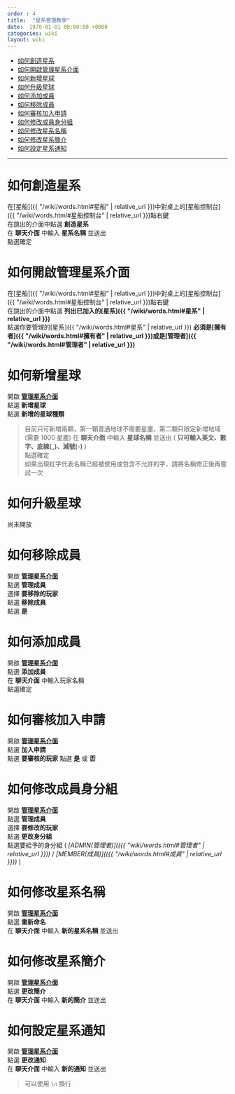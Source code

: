 ```yaml
---
order : 4
title:  "星系管理教學"
date:  1970-01-01 00:00:00 +0000
categories: wiki
layout: wiki
---
```


- [如何創造星系](#如何建立星系)
- [如何開啟管理星系介面](#如何開啟管理星系介面)
- [如何新增星球](#如何創造星球)
- [如何升級星球](#如何升級星球)
- [如何添加成員](#如何添加成員)
- [如何移除成員](#如何移除成員)
- [如何審核加入申請](#如何審核加入申請)
- [如何修改成員身分組](#如何修改成員身分組)
- [如何修改星系名稱](#如何修改星系名稱)
- [如何修改星系簡介](#如何修改星系簡介)
- [如何設定星系通知](#如何設定星系通知)

---

# 如何創造星系

在[星船]({{ "/wiki/words.html#星船" | relative_url }})中對桌上的[星船控制台]({{ "/wiki/words.html#星船控制台" | relative_url }})點右鍵  
在跳出的介面中點選 **創造星系**  
在 **聊天介面** 中輸入 **星系名稱** 並送出  
點選確定  

# 如何開啟管理星系介面

在[星船]({{ "/wiki/words.html#星船" | relative_url }})中對桌上的[星船控制台]({{ "/wiki/words.html#星船控制台" | relative_url }})點右鍵  
在跳出的介面中點選 **列出已加入的[星系]({{ "/wiki/words.html#星系" | relative_url }})**  
點選你要管理的[星系]({{ "/wiki/words.html#星系" | relative_url }}) **必須是[擁有者]({{ "/wiki/words.html#擁有者" | relative_url }})或是[管理者]({{ "/wiki/words.html#管理者" | relative_url }})** 

# 如何新增星球

開啟 **[管理星系介面](#如何開啟管理星系介面)**  
點選 **新增星球**  
點選 **新增的星球種類**  
> 目前只可新增兩顆，第一顆普通地球不需要星塵，第二顆只限定新增地域(需要 1000 星塵)
在 **聊天介面** 中輸入 **星球名稱** 並送出 ( **只可輸入英文、數字、底線(_)、減號(-)** )  
點選確定  
> 如果出現紅字代表名稱已經被使用或包含不允許的字，請將名稱修正後再嘗試一次  

# 如何升級星球

尚未開放

# 如何移除成員

開啟 **[管理星系介面](#如何開啟管理星系介面)**  
點選 **管理成員**  
選擇 **要移除的玩家**  
點選 **移除成員**  
點選 **是**  

# 如何添加成員

開啟 **[管理星系介面](#如何開啟管理星系介面)**  
點選 **添加成員**  
在 **聊天介面** 中輸入玩家名稱  
點選確定  

# 如何審核加入申請

開啟 **[管理星系介面](#如何開啟管理星系介面)**  
點選 **加入申請**  
點選 **要審核的玩家**
點選 **是** 或 **否**

# 如何修改成員身分組

開啟 **[管理星系介面](#如何開啟管理星系介面)**  
點選 **管理成員**  
選擇 **要修改的玩家**  
點選 **更改身分組**  
點選要給予的身分組 ( *[ADMIN(管理者)](({{ "wiki/words.html#管理者" | relative_url }}))* / *[MEMBER(成員)](({{ "/wiki/words.html#成員" | relative_url }}))* )

# 如何修改星系名稱

開啟 **[管理星系介面](#如何開啟管理星系介面)**  
點選 **重新命名**  
在 **聊天介面** 中輸入 **新的星系名稱** 並送出  

# 如何修改星系簡介

開啟 **[管理星系介面](#如何開啟管理星系介面)**  
點選 **更改簡介**  
在 **聊天介面** 中輸入 **新的簡介** 並送出  

# 如何設定星系通知

開啟 **[管理星系介面](#如何開啟管理星系介面)**  
點選 **更改通知**  
在 **聊天介面** 中輸入 **新的通知** 並送出  
> 可以使用  `\n` 換行

